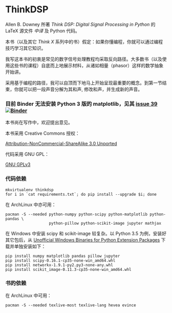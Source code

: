 ThinkDSP
========

Allen B. Downey 所著 _Think DSP: Digital Signal Processing in Python_ 的 LaTeX 源文件 _中译_ 及 Python 代码。

本书（以及其它 _Think X_ 系列中的书）假定：如果你懂编程，你就可以通过编程技巧学习其它知识。

我写这本书的初衷是常见的数字信号处理教程均采取反向路径。大多数书（以及使用这些书的课程）自底而上地展示材料，从诸如相量（phasor）这样的数学抽象开始讲。

采用基于编程的路径，我可以自顶而下地马上开始呈现最重要的概念。到第一节结束，你就可以把一段声音分解为其和声, 修改和声，并生成新的声音。

### 目前 Binder 无法安装 Python 3 版的 matplotlib，见其 [issue 39](https://github.com/binder-project/binder/issues/39) [![Binder](http://mybinder.org/badge.svg)](http://mybinder.org/repo/boltomli/ThinkDSP)

本书尚在写作中，欢迎提出意见。

本书采用 Creative Commons 授权：

[Attribution-NonCommercial-ShareAlike 3.0 Unported](http://creativecommons.org/licenses/by-nc-sa/3.0/)

代码采用 GNU GPL：

[GNU GPLv3](http://www.gnu.org/licenses/gpl.html)

### 代码依赖

```
mkvirtualenv thinkdsp
for i in `cat requirements.txt`; do pip install --upgrade $i; done
```

在 ArchLinux 中亦可用：

```
pacman -S --needed python-numpy python-scipy python-matplotlib python-pandas \
                   python-pillow python-scikit-image jupyter mathjax
```

在 Windows 中安装 scipy 和 scikit-image 较复杂。以 Python 3.5 为例，安装好其它包后，从 [Unofficial Windows Binaries for Python Extension Packages](http://www.lfd.uci.edu/~gohlke/pythonlibs) 下载并单独安装如下：

```
pip install numpy matplotlib pandas pillow jupyter
pip install scipy-0.16.1-cp35-none-win_amd64.whl
pip install networkx-1.9.1-py2.py3-none-any.whl
pip install scikit_image-0.11.3-cp35-none-win_amd64.whl
```

### 书的依赖

在 ArchLinux 中可用：

```
pacman -S --needed texlive-most texlive-lang hevea evince
```
